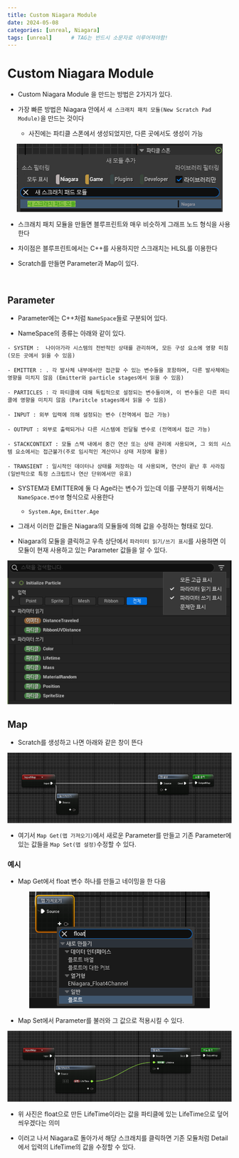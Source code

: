 ```yaml
---
title: Custom Niagara Module
date: 2024-05-08
categories: [unreal, Niagara]
tags: [unreal]		# TAG는 반드시 소문자로 이루어져야함!
---
```


# Custom Niagara Module

* Custom Niagara Module 을 만드는 방법은 2가지가 있다.

* 가장 빠른 방법은 Niagara 안에서 `새 스크래치 패치 모듈(New Scratch Pad Module)`을 만드는 것이다

  * 사진에는 파티클 스폰에서 생성되었지만, 다른 곳에서도 생성이 가능

<center><img src="./../../../assets/img/Unreal/Niagara/Custom Niagara Module/New Scratch Pad Module.png"></center>


* 스크래치 패치 모듈을 만들면 블루프린트와 매우 비슷하게 그래프 노드 형식을 사용한다

* 차이점은 블루프린트에서는 C++를 사용하지만 스크래치는 HLSL를 이용한다

* Scratch를 만들면 Parameter과 Map이 있다.

<br>

## Parameter

* Parameter에는 C++처럼 `NameSpace`들로 구분되어 있다.

* NameSpace의 종류는 아래와 같이 있다.

```
- SYSTEM :  나이아가라 시스템의 전반적인 상태를 관리하며, 모든 구성 요소에 영향 미침
(모든 곳에서 읽을 수 있음)

- EMITTER : . 각 발사체 내부에서만 접근할 수 있는 변수들을 포함하며, 다른 발사체에는 영향을 미치지 않음 (Emitter와 particle stages에서 읽을 수 있음)

- PARTICLES : 각 파티클에 대해 독립적으로 설정되는 변수들이며, 이 변수들은 다른 파티클에 영향을 미치지 않음 (Paritcle stages에서 읽을 수 있음)

- INPUT : 외부 입력에 의해 설정되는 변수 (전역에서 접근 가능)

- OUTPUT : 외부로 출력되거나 다른 시스템에 전달될 변수로 (전역에서 접근 가능)

- STACKCONTEXT : 모듈 스택 내에서 중간 연산 또는 상태 관리에 사용되며, 그 외의 시스템 요소에서는 접근불가(주로 임시적인 계산이나 상태 저장에 활용)

- TRANSIENT : 일시적인 데이터나 상태를 저장하는 데 사용되며, 연산이 끝난 후 사라짐
(일반적으로 특정 스크립트나 연산 단위에서만 유효)
```

* SYSTEM과 EMITTER에 둘 다 Age라는 변수가 있는데 이를 구분하기 위해서는 `NameSpace.변수명` 형식으로 사용한다

  * `System.Age`, `Emitter.Age`

* 그래서 이러한 값들은 Niagara의 모듈들에 의해 값을 수정하는 형태로 있다.

* Niagara의 모듈을 클릭하고 우측 상단에서 `파라미터 읽기/쓰기 표시`를 사용하면 이 모듈이 현재 사용하고 있는 Parameter 값들을 알 수 있다.


<center><img src="./../../../assets/img/Unreal/Niagara/Custom Niagara Module/Module Using Parameter.png"></center>


## Map

* Scratch를 생성하고 나면 아래와 같은 창이 뜬다

<center><img src="./../../../assets/img/Unreal/Niagara/Custom Niagara Module/Map GetSet.png"></center>


* 여기서 `Map Get(맵 가져오기)`에서 새로운 Parameter를 만들고 기존 Parameter에 있는 값들을 `Map Set(맵 설정)`수정할 수 있다.

### 예시


* Map Get에서 float 변수 하나를 만들고 네이밍을 한 다음 

<center><img src="./../../../assets/img/Unreal/Niagara/Custom Niagara Module/New Float.png"></center>


* Map Set에서 Parameter를 불러와 그 값으로 적용시킬 수 있다.

<center><img src="./../../../assets/img/Unreal/Niagara/Custom Niagara Module/LifeTime  Float.png"></center>

* 위 사진은 float으로 만든 LifeTime이라는 값을 파티클에 있는 LifeTime으로 덮어씌우겠다는 의미

* 이러고 나서 Niagara로 돌아가서 해당 스크래치를 클릭하면 기존 모듈처럼 Detail에서 입력의 LifeTime의 값을 수정할 수 있다.